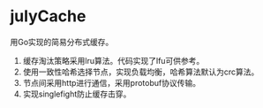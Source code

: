 # julyCache
  用Go实现的简易分布式缓存。
  
  1. 缓存淘汰策略采用lru算法。代码实现了lfu可供参考。
  2. 使用一致性哈希选择节点，实现负载均衡，哈希算法默认为crc算法。
  3. 节点间采用http进行通信，采用protobuf协议传输。
  4. 实现singlefight防止缓存击穿。
